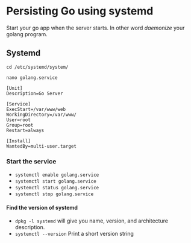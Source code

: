 
# Persisting Go using systemd
Start your go app when the server starts.  In other word _daemonize_ your golang program.

## Systemd
`cd /etc/systemd/system/`

`nano golang.service`

```
[Unit]
Description=Go Server

[Service]
ExecStart=/var/www/web
WorkingDirectory=/var/www/
User=root
Group=root
Restart=always

[Install]
WantedBy=multi-user.target
```

### Start the service
* `systemctl enable golang.service`
* `systemctl start golang.service`
* `systemctl status golang.service`
* `systemctl stop golang.service`

#### Find the version of systemd
* `dpkg -l systemd` will give you name, version, and architecture description.
* `systemctl --version` Print a short version string